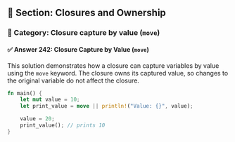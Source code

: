 ## 📘 Section: Closures and Ownership  
### 🔹 Category: Closure capture by value (`move`)  
#### ✅ Answer 242: Closure Capture by Value (`move`)

This solution demonstrates how a closure can capture variables by value using the `move` keyword. The closure owns its captured value, so changes to the original variable do not affect the closure.

```rust
fn main() {
    let mut value = 10;
    let print_value = move || println!("Value: {}", value);

    value = 20;
    print_value(); // prints 10
}
```
